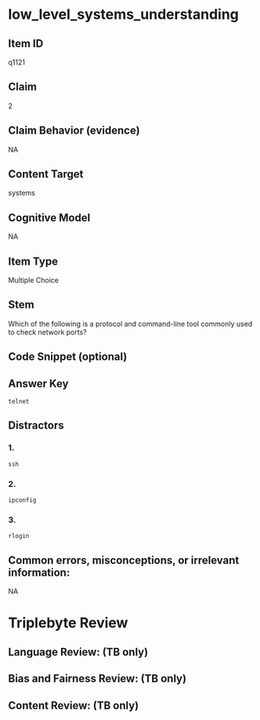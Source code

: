 # low_level_systems_understanding

## Item ID
q1121

## Claim
2

## Claim Behavior (evidence)
NA

## Content Target
systems

## Cognitive Model
NA

## Item Type
Multiple Choice

## Stem
Which of the following is a protocol and command-line tool commonly used to check network ports?

## Code Snippet (optional)


## Answer Key
`telnet`

## Distractors

### 1.
`ssh`

### 2.
`ipconfig`

### 3.
`rlogin`

## Common errors, misconceptions, or irrelevant information:
NA

# Triplebyte Review


## Language Review: (TB only)


## Bias and Fairness Review: (TB only)


## Content Review: (TB only)


